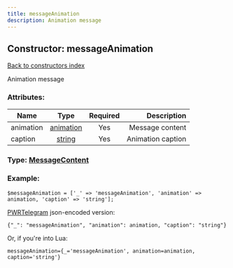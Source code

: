 ```yaml
---
title: messageAnimation
description: Animation message
---
```

## Constructor: messageAnimation  
[Back to constructors index](index.md)



Animation message

### Attributes:

| Name     |    Type       | Required | Description |
|----------|:-------------:|:--------:|------------:|
|animation|[animation](../types/animation.md) | Yes|Message content|
|caption|[string](../types/string.md) | Yes|Animation caption|



### Type: [MessageContent](../types/MessageContent.md)


### Example:

```
$messageAnimation = ['_' => 'messageAnimation', 'animation' => animation, 'caption' => 'string'];
```  

[PWRTelegram](https://pwrtelegram.xyz) json-encoded version:

```
{"_": "messageAnimation", "animation": animation, "caption": "string"}
```


Or, if you're into Lua:  


```
messageAnimation={_='messageAnimation', animation=animation, caption='string'}

```


